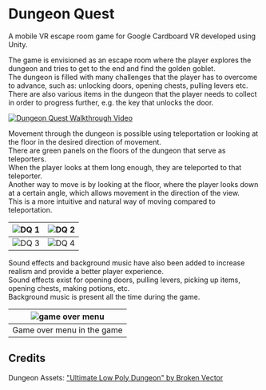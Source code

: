 # Dungeon Quest

A mobile VR escape room game for Google Cardboard VR developed using Unity.  

The game is envisioned as an escape room where the player explores the dungeon and tries to get to the end and find the golden goblet.  
The dungeon is filled with many challenges that the player has to overcome to advance, such as: unlocking doors, opening chests, pulling levers etc.  
There are also various items in the dungeon that the player needs to collect in order to progress further, e.g. the key that unlocks the door.  

[![Dungeon Quest Walkthrough Video](https://img.youtube.com/vi/jOOi5HY7aOc/0.jpg)](https://youtu.be/jOOi5HY7aOc)  

Movement through the dungeon is possible using teleportation or looking at the floor in the desired direction of movement.  
There are green panels on the floors of the dungeon that serve as teleporters.  
When the player looks at them long enough, they are teleported to that teleporter.  
Another way to move is by looking at the floor, where the player looks down at a certain angle, which allows movement in the direction of the view.  
This is a more intuitive and natural way of moving compared to teleportation.  

| ![DQ 1](https://github.com/DaniloBulatovic/Dungeon-Quest/assets/93370954/60fdf5a5-d277-4293-a3d5-98fb4fbbe8f8) | ![DQ 2](https://github.com/DaniloBulatovic/Dungeon-Quest/assets/93370954/c6c60730-e6e8-48c6-9bb0-92dbbd470318) |
| :---: | :---: |
| ![DQ 3](https://github.com/DaniloBulatovic/Dungeon-Quest/assets/93370954/c4a12c7a-e35f-430f-9d55-1f31a567c703) | ![DQ 4](https://github.com/DaniloBulatovic/Dungeon-Quest/assets/93370954/e474cfae-4eba-4bf8-bbfb-5ce27d3e41d7) |

Sound effects and background music have also been added to increase realism and provide a better player experience.  
Sound effects exist for opening doors, pulling levers, picking up items, opening chests, making potions, etc.  
Background music is present all the time during the game.  

| ![game over menu](https://github.com/DaniloBulatovic/Dungeon-Quest/assets/93370954/3043891b-ad41-4430-8e80-1ca5877c3554) |
|:---:|
|Game over menu in the game|

## Credits
Dungeon Assets: ["Ultimate Low Poly Dungeon" by Broken Vector](https://assetstore.unity.com/packages/3d/environments/dungeons/ultimate-low-poly-dungeon-143535)  
